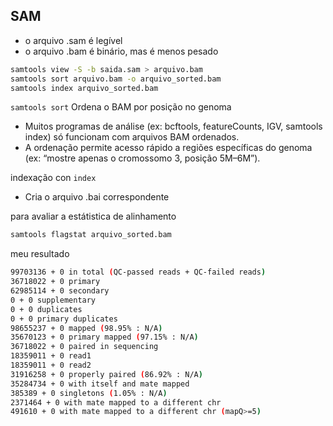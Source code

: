 ## SAM


-  o arquivo .sam é legível
-  o arquivo .bam é binário, mas é menos pesado
  
``` bash
samtools view -S -b saida.sam > arquivo.bam
samtools sort arquivo.bam -o arquivo_sorted.bam
samtools index arquivo_sorted.bam
```

`samtools sort` Ordena o BAM por posição no genoma
- Muitos programas de análise (ex: bcftools, featureCounts, IGV, samtools index) só funcionam com arquivos BAM ordenados.
- A ordenação permite acesso rápido a regiões específicas do genoma (ex: “mostre apenas o cromossomo 3, posição 5M–6M”).

indexação con `index`
- Cria o arquivo .bai correspondente

para avaliar a estátistica de alinhamento 

```bash
samtools flagstat arquivo_sorted.bam
```

meu resultado

```bash
99703136 + 0 in total (QC-passed reads + QC-failed reads)
36718022 + 0 primary
62985114 + 0 secondary
0 + 0 supplementary
0 + 0 duplicates
0 + 0 primary duplicates
98655237 + 0 mapped (98.95% : N/A)
35670123 + 0 primary mapped (97.15% : N/A)
36718022 + 0 paired in sequencing
18359011 + 0 read1
18359011 + 0 read2
31916258 + 0 properly paired (86.92% : N/A)
35284734 + 0 with itself and mate mapped
385389 + 0 singletons (1.05% : N/A)
2371464 + 0 with mate mapped to a different chr
491610 + 0 with mate mapped to a different chr (mapQ>=5)
```
